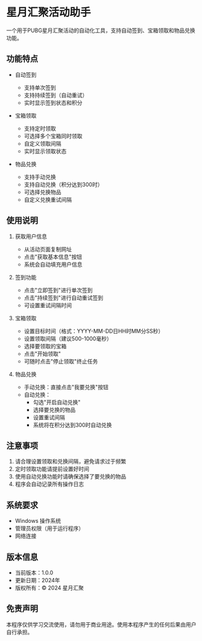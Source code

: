 # 星月汇聚活动助手

一个用于PUBG星月汇聚活动的自动化工具，支持自动签到、宝箱领取和物品兑换功能。

## 功能特点

- 自动签到
  - 支持单次签到
  - 支持持续签到（自动重试）
  - 实时显示签到状态和积分

- 宝箱领取
  - 支持定时领取
  - 可选择多个宝箱同时领取
  - 自定义领取间隔
  - 实时显示领取状态

- 物品兑换
  - 支持手动兑换
  - 支持自动兑换（积分达到300时）
  - 可选择兑换物品
  - 自定义兑换重试间隔

## 使用说明

1. 获取用户信息
   - 从活动页面复制网址
   - 点击"获取基本信息"按钮
   - 系统会自动填充用户信息

2. 签到功能
   - 点击"立即签到"进行单次签到
   - 点击"持续签到"进行自动重试签到
   - 可设置重试间隔时间

3. 宝箱领取
   - 设置目标时间（格式：YYYY-MM-DD日HH时MM分SS秒）
   - 设置领取间隔（建议500-1000毫秒）
   - 选择要领取的宝箱
   - 点击"开始领取"
   - 可随时点击"停止领取"终止任务

4. 物品兑换
   - 手动兑换：直接点击"我要兑换"按钮
   - 自动兑换：
     - 勾选"开启自动兑换"
     - 选择要兑换的物品
     - 设置重试间隔
     - 系统将在积分达到300时自动兑换

## 注意事项

1. 请合理设置领取和兑换间隔，避免请求过于频繁
2. 定时领取功能请提前设置好时间
3. 使用自动兑换功能时请确保选择了要兑换的物品
4. 程序会自动记录所有操作日志

## 系统要求

- Windows 操作系统
- 管理员权限（用于运行程序）
- 网络连接

## 版本信息

- 当前版本：1.0.0
- 更新日期：2024年
- 版权所有：© 2024 星月汇聚

## 免责声明

本程序仅供学习交流使用，请勿用于商业用途。使用本程序产生的任何后果由用户自行承担。 